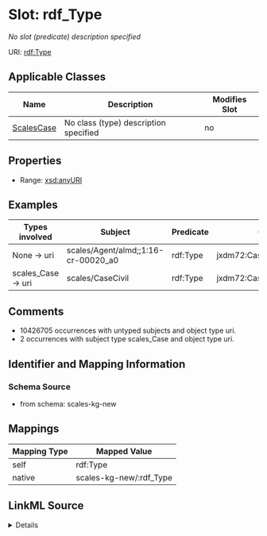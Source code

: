 

# Slot: rdf_Type


_No slot (predicate) description specified_





URI: [rdf:Type](http://www.w3.org/1999/02/22-rdf-syntax-ns#Type)



<!-- no inheritance hierarchy -->





## Applicable Classes

| Name | Description | Modifies Slot |
| --- | --- | --- |
| [ScalesCase](../classes/ScalesCase.md) | No class (type) description specified |  no  |







## Properties

* Range: [xsd:anyURI](http://www.w3.org/2001/XMLSchema#anyURI)






## Examples

| Types involved | Subject | Predicate | Object |
| --- | --- | --- | --- |
| None → uri | scales/Agent/almd;;1:16-cr-00020_a0 | rdf:Type | jxdm72:CaseDefendantParty |
| scales_Case → uri | scales/CaseCivil | rdf:Type | jxdm72:Case |


## Comments

* 10426705 occurrences with untyped subjects and object type uri.
* 2 occurrences with subject type scales_Case and object type uri.

## Identifier and Mapping Information







### Schema Source


* from schema: scales-kg-new




## Mappings

| Mapping Type | Mapped Value |
| ---  | ---  |
| self | rdf:Type |
| native | scales-kg-new/:rdf_Type |




## LinkML Source

<details>

```yaml
name: rdf_Type
description: No slot (predicate) description specified
comments:
- 10426705 occurrences with untyped subjects and object type uri.
- 2 occurrences with subject type scales_Case and object type uri.
examples:
- description: None → uri
  object:
    example_object: jxdm72:CaseDefendantParty
    example_object_type: uri
    example_predicate: rdf:Type
    example_subject: scales/Agent/almd;;1:16-cr-00020_a0
    example_subject_type: None
- description: scales_Case → uri
  object:
    example_object: jxdm72:Case
    example_object_type: uri
    example_predicate: rdf:Type
    example_subject: scales/CaseCivil
    example_subject_type: scales_Case
from_schema: scales-kg-new
rank: 1000
slot_uri: rdf:Type
alias: rdf_Type
domain_of:
- scales_Case
range: uri

```
</details>